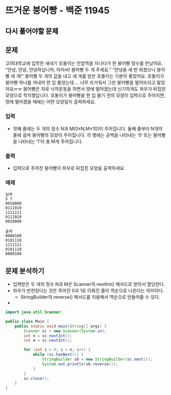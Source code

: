 # 뜨거운 붕어빵 - 백준 11945

## <mark style='background:var(--mk-color-pink)'>다시 풀어야할 문제</mark>
## 문제
고려대학교에 입학한 새내기 호돌이는 안암역을 지나다가 한 붕어빵 장수를 만났어요.
“안녕, 안녕, 안녕하십니까, 아저씨! 붕어빵 두 개 주세요.”
“안녕을 세 번 외쳤으니 붕어빵 세 개!”
붕어빵 두 개의 값을 내고 세 개를 받은 호돌이는 기분이 좋았어요. 호돌이가 붕어빵 하나를 꺼내어 한 입 물었는데…. 너무 뜨거워서 그만 붕어빵을 떨어뜨리고 말았어요ㅠㅠ
붕어빵은 자유 낙하운동을 하면서 땅에 떨어졌는데 신기하게도 좌우가 뒤집힌 모양으로 착지했답니다. 호돌이가 붕어빵을 한 입 물기 전의 모양이 입력으로 주어지면, 땅에 떨어졌을 때에는 어떤 모양일지 출력하세요.
### 입력
- 첫째 줄에는 두 개의 정수 N과 M(0≤N,M≤10)이 주어집니다. 둘째 줄부터 N개의 줄에 걸쳐 붕어빵의 모양이 주어집니다. 각 행에는 공백을 나타내는 ‘0‘ 또는 붕어빵을 나타내는 ‘1’이 총 M개 주어집니다. 
### 출력
- 입력으로 주어진 붕어빵이 좌우로 뒤집힌 모양을 출력하세요.
### 예제
```
입력
5 7
0010000
0111010
1111111
0111010
0010000

출력
0000100
0101110
1111111
0101110
0000100
```

## 문제 분석하기
- 입력받은 두 개의 정수 N과 M은 Scanner의 nextInt() 메서드로 받아서 할당한다.
- 좌우가 반전된다는 것은 주어진 0과 1로 이뤄진 줄이 역순으로 나온다는 의미이다.
	- StringBuilder의 reverse() 메서드를 이용해서 역순으로 만들어줄 수 있다.
- 

```java
import java.util.Scanner;

public class Main {
    public static void main(String[] args) {
        Scanner sc = new Scanner(System.in);
        int n = sc.nextInt();
        int m = sc.nextInt();

        for (int i = 0; i < n; i++) {
            while (sc.hasNext()) {
                StringBuilder sb = new StringBuilder(sc.next());
                System.out.println(sb.reverse());
            }
        }
        sc.close();
    }
}
```